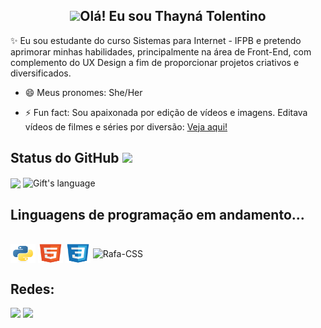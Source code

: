 <!-- Head -->
<h2 align="center"><img src = "https://raw.githubusercontent.com/MartinHeinz/MartinHeinz/master/wave.gif" width = 30px>Olá! Eu sou Thayná Tolentino</h2>

✨ Eu sou estudante do curso Sistemas para Internet - IFPB e pretendo aprimorar minhas habilidades, principalmente na área de Front-End, com complemento do UX Design 
a fim de proporcionar projetos criativos e diversificados.


<!-- About section -->

- 😄 Meus pronomes: She/Her   

- ⚡ Fun fact: Sou apaixonada por edição de vídeos e imagens. Editava vídeos de filmes e séries por diversão: [Veja aqui!](https://www.instagram.com/atllasae/)

<!-- About section: END -->

 <!-- GitHub section -->

 ##  Status do GitHub <img src = "https://i.pinimg.com/originals/65/c4/f4/65c4f452571be1261e9c623f7da488ac.gif" width = 30px> 
 
 <div>
   <img align="center" src="https://github-readme-stats.vercel.app/api?username=thaynarlt&show_icons=true&theme=dracula&include_all_commits=true" />
  <img align="center" src="https://github-readme-stats.vercel.app/api/top-langs/?username=thaynarlt&layout=compact&langs_count=7&theme=dracula" alt="Gift's language" height="187px"  width="350px"/>
</div>

<!-- GitHub section: END -->


 ##  Linguagens de programação em andamento...
<div style="display: inline_block"><br>
  
  <img align="center" alt="Rafa-Python" height="30" width="40" src="https://raw.githubusercontent.com/devicons/devicon/master/icons/python/python-original.svg">
  <img align="center" alt="Rafa-HTML" height="30" width="40" src="https://raw.githubusercontent.com/devicons/devicon/master/icons/html5/html5-original.svg">
  <img align="center" alt="Rafa-CSS" height="30" width="40" src="https://raw.githubusercontent.com/devicons/devicon/master/icons/css3/css3-original.svg">
  <img align="center" alt="Rafa-CSS" height="30" width="40" src="https://upload.wikimedia.org/wikipedia/commons/1/18/C_Programming_Language.svg">
  
  
  ##  Redes:
<div>  
  <a href = "mailto:tatarlt7@gmail.com"><img src="https://img.shields.io/badge/-Gmail-%23333?style=for-the-badge&logo=gmail&logoColor=white" target="_blank"></a>
  <a href="https://www.linkedin.com/in/thaynarlt/" target="_blank"><img src="https://img.shields.io/badge/-LinkedIn-%230077B5?style=for-the-badge&logo=linkedin&logoColor=white" target="_blank"></a> 
  
</div>
